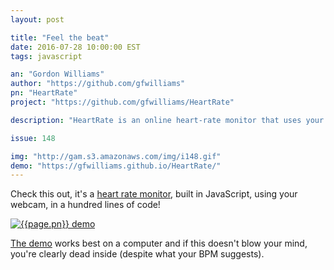 ```yaml
---
layout: post

title: "Feel the beat"
date: 2016-07-28 10:00:00 EST
tags: javascript

an: "Gordon Williams"
author: "https://github.com/gfwilliams"
pn: "HeartRate"
project: "https://github.com/gfwilliams/HeartRate"

description: "HeartRate is an online heart-rate monitor that uses your computer's webcam"

issue: 148

img: "http://gam.s3.amazonaws.com/img/i148.gif"
demo: "https://gfwilliams.github.io/HeartRate/"
---
```


Check this out, it's a [heart rate monitor]({{page.project}}), built in JavaScript, using your webcam, in a hundred lines of code!

<a href="{{page.img}}" title="{{page.pn}} demo" ><img src="{{page.img}}" alt="{{page.pn}} demo" /></a>

[The demo]({{page.demo}}) works best on a computer and if this doesn't blow your mind, you're clearly dead inside (despite what your BPM suggests).
